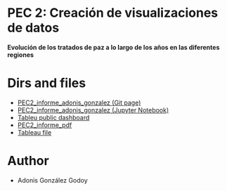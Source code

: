 # PEC 2: Creación de visualizaciones de datos

**Evolución de los tratados de paz a lo largo de los años en las diferentes regiones**


# Dirs and files

- [PEC2_informe_adonis_gonzalez (Git page)](https://adions025.github.io/visualization_peace_agreements/)
- [PEC2_informe_adonis_gonzalez (Jupyter Notebook)](src/PEC2_adonis_gonzalez.ipynb)
- [Tableu public dashboard](https://public.tableau.com/profile/adonis.gonz.lez#!/vizhome/Evolutionofthepeaceagreementsovertheyearsinthedifferentregions/Dashboard1)
- [PEC2_informe_pdf](PEC2_adonis_gonzalez.pdf)
- [Tableau file](twbx/dashboard.twbx)

# Author

- Adonis González Godoy